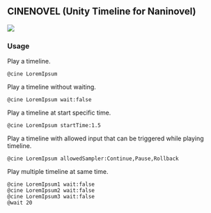 ## CINENOVEL (Unity Timeline for Naninovel)


![](https://github.com/restush/Cinenovel/blob/resource-branch/Cinenovel-Preview1.0.gif)

### Usage

Play a timeline.
```
@cine LoremIpsum
```
Play a timeline without waiting.
```
@cine LoremIpsum wait:false
```
Play a timeline at start specific time.
```
@cine LoremIpsum startTime:1.5
```
Play a timeline with allowed input that can be triggered while playing timeline.
```
@cine LoremIpsum allowedSampler:Continue,Pause,Rollback
```
Play multiple timeline at same time.
```
@cine LoremIpsum1 wait:false
@cine LoremIpsum2 wait:false
@cine LoremIpsum3 wait:false
@wait 20
```


